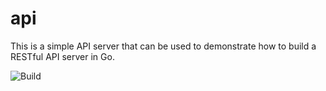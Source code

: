 api
===

This is a simple API server that can be used to demonstrate how to build a RESTful API server in Go.


![Build](https://github.com/stedigate/api/actions/workflows/go.yml/badge.svg?branch=main)